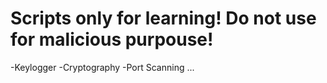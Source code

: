 # Scripts only for learning! Do not use for malicious purpouse!

-Keylogger
-Cryptography
-Port Scanning
...
